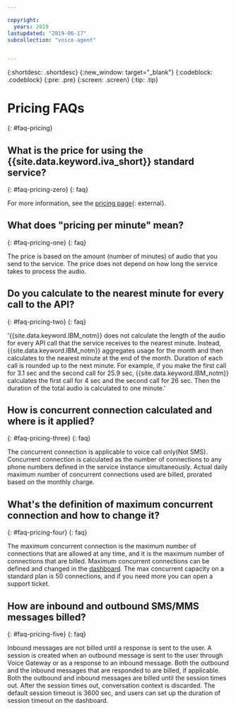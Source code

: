 ```yaml
---

copyright:
  years: 2019
lastupdated: "2019-06-17"
subcollection: "voice-agent"


---
```


{:shortdesc: .shortdesc}
{:new_window: target="_blank"}
{:codeblock: .codeblock}
{:pre: .pre}
{:screen: .screen}
{:tip: .tip}

# Pricing FAQs
{: #faq-pricing}

## What is the price for using the {{site.data.keyword.iva_short}} standard service?
{: #faq-pricing-zero}
{: faq}

 For more information, see the [pricing page](https://cloud.ibm.com/catalog/services/voice-agent-with-watson){: external}.

## What does "pricing per minute" mean?
{: #faq-pricing-one}
{: faq}

The price is based on the amount (number of minutes) of audio that you send to the service. The price does not depend on how long the service takes to process the audio.


## Do you calculate to the nearest minute for every call to the API?
{: #faq-pricing-two}
{: faq}

'{{site.data.keyword.IBM_notm}} does not calculate the length of the audio for every API call that the service receives to the nearest minute. Instead, {{site.data.keyword.IBM_notm}} aggregates usage for the month and then calculates to the nearest minute at the end of the month. Duration of each call is rounded up to the next minute. For example, if you make the first call for 3.1 sec and the second call for 25.9 sec, {{site.data.keyword.IBM_notm}} calculates the first call for 4 sec and the second call for 26 sec. Then the duration of the total audio is calculated to one minute.'


## How is concurrent connection calculated and where is it applied?
{: #faq-pricing-three}
{: faq}

The concurrent connection is applicable to voice call only(Not SMS). Concurrent connection is calculated as the number of connections to any phone numbers defined in the service instance simultaneously. Actual daily maximum number of concurrent connections used are billed, prorated based on the monthly charge.

## What's the definition of maximum concurrent connection and how to change it?

{: #faq-pricing-four}
{: faq}

The maximum concurrent connection is the maximum number of connections that are allowed at any time, and it is the maximum number of connections that are billed. Maximum concurrent connections can be defined and changed in the [dashboard](https://cloud.ibm.com/docs/services/voice-agent?topic=voice-agent-edit_concurrency). The max concurrent capacity on a standard plan is 50 connections, and if you need more you can open a support ticket.

## How are inbound and outbound SMS/MMS messages billed?

{: #faq-pricing-five}
{: faq}

Inbound messages are not billed until a response is sent to the user. A session is created when an outbound message is sent to the user through Voice Gateway or as a response to an inbound message. Both the outbound and the inbound messages that are responded to are billed, if applicable.
Both the outbound and inbound messages are billed until the session times out. After the session times out, conversation context is discarded. The default session timeout is 3600 sec, and users can set up the duration of session timeout on the dashboard.
